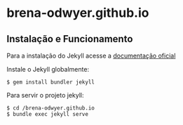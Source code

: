 # brena-odwyer.github.io

## Instalação e Funcionamento

Para a instalação do Jekyll acesse a [documentação oficial](https://jekyllrb.com/)

Instale o Jekyll globalmente:

```shell
$ gem install bundler jekyll
```

Para servir o projeto jekyll:

```shell
$ cd /brena-odwyer.github.io
$ bundle exec jekyll serve
```
